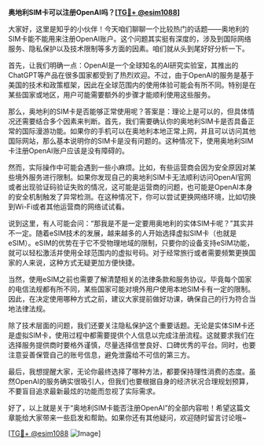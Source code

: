 **奥地利SIM卡可以注册OpenAI吗？[[TG💪+ @esim1088](https://t.me/s/esim1088)]**

大家好，这里是知乎的小伙伴！今天咱们聊聊一个比较热门的话题——奥地利的SIM卡能不能用来注册OpenAI账户。这个问题其实挺有深度的，涉及到国际网络服务、隐私保护以及技术限制等多方面的因素。咱们就从头到尾好好分析一下。

首先，让我们明确一点：OpenAI是一个全球知名的AI研究实验室，其推出的ChatGPT等产品在很多国家都受到了热烈欢迎。不过，由于OpenAI的服务是基于美国的技术和政策框架，因此在全球范围内的使用体验可能会有所不同。特别是在某些国家或地区，用户可能需要额外的步骤才能顺利使用这些服务。

那么，奥地利的SIM卡是否能够正常使用呢？答案是：理论上是可以的，但具体情况还需要结合多个因素来判断。首先，我们需要确认你的奥地利SIM卡是否具备正常的国际漫游功能。如果你的手机可以在奥地利本地正常上网，并且可以访问其他国际网站，那么基本说明你的SIM卡是没有问题的。这种情况下，使用奥地利SIM卡注册OpenAI账户应该是没有障碍的。

然而，实际操作中可能会遇到一些小麻烦。比如，有些运营商会因为安全原因对某些境外服务进行限制。如果你发现自己的奥地利SIM卡无法顺利访问OpenAI官网或者出现验证码验证失败的情况，这可能是运营商的问题，也可能是OpenAI本身的安全机制触发了异常检测。在这种情况下，你可以尝试更换网络环境，比如切换到Wi-Fi或者其他运营商的网络试试看。

说到这里，有人可能会问：“那我是不是一定要用奥地利的实体SIM卡呢？”其实并不一定。随着eSIM技术的发展，越来越多的人开始选择虚拟SIM卡（也就是eSIM）。eSIM的优势在于它不受物理地域的限制，只要你的设备支持eSIM功能，就可以轻松激活并使用全球范围内的虚拟号码。对于经常旅行或者需要频繁更换国家的人来说，这种方式无疑更加方便快捷。

当然，使用eSIM之前也需要了解清楚相关的法律条款和服务协议。毕竟每个国家的电信法规都有所不同，某些国家可能对境外用户使用本地SIM卡有一定的限制。因此，在决定使用哪种方式之前，建议大家提前做好功课，确保自己的行为符合当地法律法规。

除了技术层面的问题，我们还要关注隐私保护这个重要话题。无论是实体SIM卡还是虚拟SIM卡，使用过程中都需要提供个人信息以完成注册流程。这就要求我们在选择服务提供商时要格外谨慎，尽量选择信誉良好、口碑优秀的平台。同时，也要注意妥善保管自己的账号信息，避免泄露给不可信的第三方。

最后，我想提醒大家，无论你最终选择了哪种方法，都要保持理性消费的态度。虽然OpenAI的服务确实很吸引人，但我们也要根据自身的经济状况合理规划预算，不要盲目追求最新最炫的功能而忽视了实际需求。

好了，以上就是关于“奥地利SIM卡能否注册OpenAI”的全部内容啦！希望这篇文章能给大家带来一些启发和帮助。如果你还有其他疑问，欢迎随时留言讨论哦~

[[TG💪+ @esim1088](https://t.me/s/esim1088) ![Image](https://i.postimg.cc/4NQfJmqS/Snipaste-2025-05-13-00-14-12.png)]